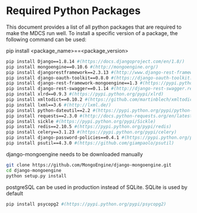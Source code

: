 # Required Python Packages

This document provides a list of all python packages that are required to make the MDCS run well. 
To install a specific version of a package, the following command can be used: 

pip install <package_name>==<package_version>


```bash
pip install Django==1.8.14 #(https://docs.djangoproject.com/en/1.8/)
pip install mongoengine==0.10.6 #(http://mongoengine.org/)
pip install djangorestframework==2.3.13 #(http://www.django-rest-framework.org/)
pip install django-oauth-toolkit==0.8.0 #(https://django-oauth-toolkit.readthedocs.org/en/latest/)
pip install django-rest-framework-mongoengine==1.3 #(https://pypi.python.org/pypi/django-rest-framework-mongoengine)
pip install django-rest-swagger==0.1.14 #(http://django-rest-swagger.readthedocs.org/en/latest/)
pip install xlrd==0.9.3 #(https://pypi.python.org/pypi/xlrd)
pip install xmltodict==0.10.2 #(https://github.com/martinblech/xmltodict)
pip install lxml==3.6 #(http://lxml.de/)
pip install python-dateutil==2.2 #(https://pypi.python.org/pypi/python-dateutil)
pip install requests==2.3.0 #(http://docs.python-requests.org/en/latest/)
pip install sickle #(https://pypi.python.org/pypi/Sickle)
pip install redis==2.10.5 #(https://pypi.python.org/pypi/redis)
pip install celery==3.1.23 #(https://pypi.python.org/pypi/celery)
pip install django-password-policies==0.4.1 #(https://pypi.python.org/pypi/django-password-policies)
pip install psutil==4.3.0 #(https://github.com/giampaolo/psutil)
```

django-mongoengine needs to be downloaded manually
```bash
git clone https://github.com/MongoEngine/django-mongoengine.git
cd django-mongoengine
python setup.py install
```

postgreSQL can be used in production instead of SQLite. SQLite is used by default
```bash
pip install psycopg2 #(https://pypi.python.org/pypi/psycopg2)
```